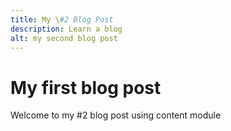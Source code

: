 ```yaml
---
title: My \#2 Blog Post
description: Learn a blog
alt: my second blog post
---
```


# My first blog post

Welcome to my #2 blog post using content module